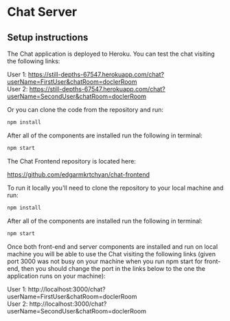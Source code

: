 # Chat Server

## Setup instructions

The Chat application is deployed to Heroku. You can test the chat visiting the following links:

User 1: https://still-depths-67547.herokuapp.com/chat?userName=FirstUser&chatRoom=doclerRoom  
User 2: https://still-depths-67547.herokuapp.com/chat?userName=SecondUser&chatRoom=doclerRoom

Or you can clone the code from the repository and run:

```bash
npm install
```

After all of the components are installed run the following in terminal:

```bash
npm start
```

The Chat Frontend repository is located here:

https://github.com/edgarmkrtchyan/chat-frontend

To run it locally you'll need to clone the repository to your local machine and run:

```bash
npm install
```

After all of the components are installed run the following in terminal:

```bash
npm start
```

Once both front-end and server components are installed and run on local machine you will be able to use the Chat visiting the following links (given port 3000 was not busy on your machine when you run npm start for front-end, then you should change the port in the links below to the one the application runs on your machine):

User 1: http://localhost:3000/chat?userName=FirstUser&chatRoom=doclerRoom  
User 2: http://localhost:3000/chat?userName=SecondUser&chatRoom=doclerRoom